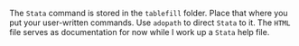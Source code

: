The `Stata` command is stored in the `tablefill` folder. Place that where you put your user-written commands. Use `adopath` to direct `Stata` to it. The `HTML` file serves as documentation for now while I work up a `Stata` help file. 
